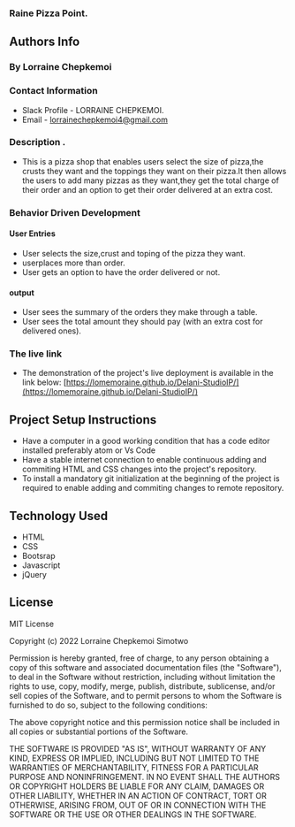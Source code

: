 ### Raine Pizza Point.
## Authors Info
### By Lorraine Chepkemoi
### Contact Information

* Slack Profile - LORRAINE CHEPKEMOI.
* Email - lorrainechepkemoi4@gmail.com
### Description .
* This is a pizza shop that enables users select the size of pizza,the crusts they want and the toppings they want on their pizza.It then allows the users to add many pizzas as they want,they get the total charge of their order and an option to get their order delivered at an extra cost.
### Behavior Driven Development

#### User Entries 
*  User selects the size,crust and toping of the pizza they want.
* userplaces more than order.
* User gets an option to have the order delivered or not.

#### output
* User sees the summary of the orders they make through a table.
* User sees the total amount they should pay (with an extra cost for delivered ones).
### The live link
* The demonstration of the project's live deployment is available in the link below:
[https://lomemoraine.github.io/Delani-StudioIP/](https://lomemoraine.github.io/Delani-StudioIP/)
## Project Setup Instructions
* Have a computer in a good working  condition that has a code editor installed preferably atom or Vs Code
* Have a stable internet connection to enable continuous adding and commiting HTML and CSS changes into the project's repository. 
* To install a mandatory git initialization at the beginning of the project is required to enable adding and commiting changes to remote repository.
## Technology Used
* HTML 
* CSS
* Bootsrap
* Javascript
* jQuery
## License
MIT License

Copyright (c) 2022 Lorraine Chepkemoi Simotwo

Permission is hereby granted, free of charge, to any person obtaining a copy
of this software and associated documentation files (the "Software"), to deal
in the Software without restriction, including without limitation the rights
to use, copy, modify, merge, publish, distribute, sublicense, and/or sell
copies of the Software, and to permit persons to whom the Software is
furnished to do so, subject to the following conditions:

The above copyright notice and this permission notice shall be included in all
copies or substantial portions of the Software.

THE SOFTWARE IS PROVIDED "AS IS", WITHOUT WARRANTY OF ANY KIND, EXPRESS OR
IMPLIED, INCLUDING BUT NOT LIMITED TO THE WARRANTIES OF MERCHANTABILITY,
FITNESS FOR A PARTICULAR PURPOSE AND NONINFRINGEMENT. IN NO EVENT SHALL THE
AUTHORS OR COPYRIGHT HOLDERS BE LIABLE FOR ANY CLAIM, DAMAGES OR OTHER
LIABILITY, WHETHER IN AN ACTION OF CONTRACT, TORT OR OTHERWISE, ARISING FROM,
OUT OF OR IN CONNECTION WITH THE SOFTWARE OR THE USE OR OTHER DEALINGS IN THE
SOFTWARE.